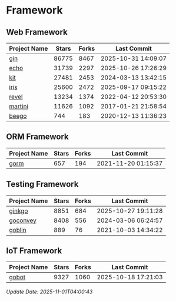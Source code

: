 # Framework

## Web Framework
| Project Name | Stars | Forks | Last Commit |
| ------------ | ----- | ----- | ----------- |
| [gin](https://github.com/gin-gonic/gin) | 86775 | 8467 | 2025-10-31 14:09:07 |
| [echo](https://github.com/labstack/echo) | 31739 | 2297 | 2025-10-26 17:26:29 |
| [kit](https://github.com/go-kit/kit) | 27481 | 2453 | 2024-03-13 13:42:15 |
| [iris](https://github.com/kataras/iris) | 25600 | 2472 | 2025-09-17 09:15:22 |
| [revel](https://github.com/revel/revel) | 13234 | 1374 | 2022-04-12 20:53:30 |
| [martini](https://github.com/go-martini/martini) | 11626 | 1092 | 2017-01-21 21:58:54 |
| [beego](https://github.com/astaxie/beego) | 744 | 183 | 2020-12-13 11:36:23 |

## ORM Framework
| Project Name | Stars | Forks | Last Commit |
| ------------ | ----- | ----- | ----------- |
| [gorm](https://github.com/jinzhu/gorm) | 657 | 194 | 2021-11-20 01:15:37 |

## Testing Framework
| Project Name | Stars | Forks | Last Commit |
| ------------ | ----- | ----- | ----------- |
| [ginkgo](https://github.com/onsi/ginkgo) | 8851 | 684 | 2025-10-27 19:11:28 |
| [goconvey](https://github.com/smartystreets/goconvey) | 8408 | 556 | 2024-03-06 06:24:57 |
| [goblin](https://github.com/franela/goblin) | 889 | 76 | 2021-10-03 14:34:22 |

## IoT Framework
| Project Name | Stars | Forks | Last Commit |
| ------------ | ----- | ----- | ----------- |
| [gobot](https://github.com/hybridgroup/gobot) | 9327 | 1060 | 2025-10-18 17:21:03 |

*Update Date: 2025-11-01T04:00:43*